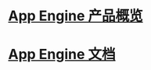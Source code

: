 # [App Engine 产品概览](https://cloud.google.com/appengine)

# [App Engine 文档](https://cloud.google.com/appengine/docs)